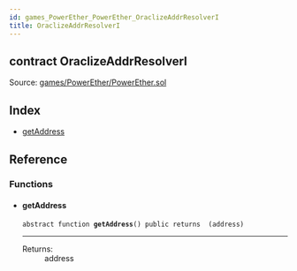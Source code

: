 ```yaml
---
id: games_PowerEther_PowerEther_OraclizeAddrResolverI
title: OraclizeAddrResolverI
---
```


<div class="contract-doc"><div class="contract"><h2 class="contract-header"><span class="contract-kind">contract</span> OraclizeAddrResolverI</h2><div class="source">Source: <a href="https://github.com/FriendlyUser/solidity-smart-contracts//blob/v0.2.0/contracts/games/PowerEther/PowerEther.sol" target="_blank">games/PowerEther/PowerEther.sol</a></div></div><div class="index"><h2>Index</h2><ul><li><a href="games_PowerEther_PowerEther_OraclizeAddrResolverI.html#getAddress">getAddress</a></li></ul></div><div class="reference"><h2>Reference</h2><div class="functions"><h3>Functions</h3><ul><li><div class="item function"><span id="getAddress" class="anchor-marker"></span><h4 class="name">getAddress</h4><div class="body"><code class="signature"><span>abstract </span>function <strong>getAddress</strong><span>() </span><span>public </span><span>returns  (address) </span></code><hr/><dl><dt><span class="label-return">Returns:</span></dt><dd>address</dd></dl></div></div></li></ul></div></div></div>
